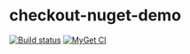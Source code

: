 # checkout-nuget-demo

[![Build status](https://ci.appveyor.com/api/projects/status/63np1jm2ne6a6seh/branch/master?svg=true)](https://ci.appveyor.com/project/ben-foster-cko/checkout-nuget-demo/branch/master)
[![MyGet CI](https://img.shields.io/myget/ben-foster-cko/v/NugetDemo.svg)](http://myget.org/gallery/ben-foster-cko)
